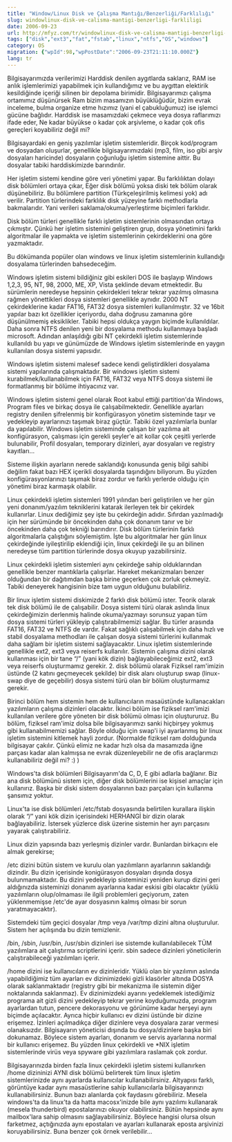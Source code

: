 ```yaml
---
title: "Window/Linux Disk ve Çalışma Mantığı/Benzerliği/Farklılığı"
slug: windowlinux-disk-ve-calisma-mantigi-benzerligi-farkliligi
date: 2006-09-23
url: http://mfyz.com/tr/windowlinux-disk-ve-calisma-mantigi-benzerligi-farkliligi/
tags: ["disk","ext3","fat","fstab","linux","ntfs","OS","windows"]
category: OS
migration: {"wpId":98,"wpPostDate":"2006-09-23T21:11:10.000Z"}
lang: tr
---
```


Bilgisayarımızda verilerimizi Harddisk denilen aygıtlarda saklarız, RAM ise anlık işlemlerimizi yapabilmek için kullandığımız ve bu aygıttan elektirik kesildiğinde içeriği silinen bir depolama birimidir. Bilgisayarımızı çalışma ortamımız düşünürsek Ram bizim masamızın büyüklüğüdür, bizim evrak inceleme, bulma organize etme hızımız (yani el çabukluğumuz) ise işlemci gücüne bağlıdır. Harddisk ise masamızdaki çekmece veya dosya raflarımızı ifade eder, Ne kadar büyükse o kadar çok arşivleme, o kadar çok ofis gereçleri koyabiliriz değil mi?

Bilgisayardaki en geniş yazılımlar işletim sistemleridir. Birçok kod/program ve dosyadan oluşurlar, genellikle bilgisayarımızdaki (mp3, film, iso gibi arşiv dosyaları haricinde) dosyaların çoğunluğu işletim sistemine aittir. Bu dosyalar tabiki harddiskimizde barındırılır.

Her işletim sistemi kendine göre veri yönetimi yapar. Bu farklılıktan dolayı disk bölümleri ortaya çıkar, Eğer disk bölümü yoksa diski tek bölüm olarak düşünebiliriz. Bu bölümlere partition (Türkçeleşirilmiş kelimesi yok) adı verilir. Partition türlerindeki farklılık disk yüzeyine farklı methodlarla bakmalarıdır. Yani verileri saklama/okuma/yerleştirme biçimleri farklıdır.

Disk bölüm türleri genellikle farklı işletim sistemlerinin olmasından ortaya çıkmıştır. Çünkü her işletim sistemini geliştiren grup, dosya yönetimini farklı algoritmalar ile yapmakta ve işletim sistemlerinin çekirdeklerini ona göre yazmaktadır.

Bu dökümanda popüler olan windows ve linux işletim sistemlerinin kullandığı dosyalama türlerinden bahsedeceğim.

Windows işletim sistemi bildiğiniz gibi eskileri DOS ile başlayıp Windows 1,2,3, 95, NT, 98, 2000, ME, XP, Vista şeklinde devam etmektedir. Bu sürümlerin neredeyse hepsinin çekirdekleri tekrar tekrar yazılmış olmasına rağmen yönettikleri dosya sistemleri genellikle aynıdır. 2000 NT çekirdeklerine kadar FAT16, FAT32 dosya sistemleri kullanılmıştır. 32 ve 16bit yapılar bazı kıt özellikler içeriyordu, daha doğrusu zamanına göre düşünülmemiş eksiklikler. Tabiki hepsi oldukça yaygın biçimde kullanıldılar. Daha sonra NTFS denilen yeni bir dosyalama methodu kullanmaya başladı microsoft. Adından anlaşıldığı gibi NT çekirdekli işletim sistemlerinde kullanıldı bu yapı ve günümüzde de Windows işletim sistemlerinde en yaygın kullanılan dosya sistemi yapısıdır.

Windows işletim sistemi malesef sadece kendi geliştirdikleri dosyalama sistemi yapılarında çalışmaktadır. Bir windows işletim sistemi kurabilmek/kullanabilmek için FAT16, FAT32 veya NTFS dosya sistemi ile formatlanmış bir bölüme ihtiyacınız var.

Windows işletim sistemi genel olarak Root kabul ettiği partition'da Windows, Program files ve birkaç dosya ile çalışabilmektedir. Genellikle ayarları registry denilen şifrelenmiş bir konfigürasyon yönetim sisteminde taşır ve yedekleyip ayarlarınızı taşımak biraz güçtür. Tabiki özel yazılımlarla bunlar da yapılabilir. Windows işletim sisteminde çalışan bir yazılıma ait konfigürasyon, çalışması için gerekli şeyler'e ait kollar çok çeşitli yerlerde bulunabilir, Profil dosyaları, temporary dizinleri, ayar dosyaları ve registry kayıtları...

Sisteme ilişkin ayarların nerede saklandığı konusunda geniş bilgi sahibi değilim fakat bazı HEX içerikli dosyalarda taşındığını biliyorum. Bu yüzden konfigürasyonlarınızı taşımak biraz zordur ve farklı yerlerde olduğu için yönetimi biraz karmaşık olabilir.

Linux çekirdekli işletim sistemleri 1991 yılından beri geliştirilen ve her gün yeni donanım/yazılım tekniklerini katarak ilerleyen tek bir çekirdek kullanırlar. Linux dediğimiz şey işte bu çekirdeğin adıdır. Sıfırdan yazılmadığı için her sürümünde bir öncekinden daha çok donanım tanır ve bir öncekinden daha çok tekniği barındırır. Disk bölüm türlerinin farklı algoritmalarla çalıştığını söylemiştim. İşte bu algoritmalar her gün linux çekirdeğinde iyileştirilip eklendiği için, linux çekirdeği ile şu an bilinen neredeyse tüm partition türlerinde dosya okuyup yazabilirsiniz.

Linux çekirdekli işletim sistemleri aynı çekirdeğe sahip olduklarından genellikle benzer mantıklarla çalışırlar. Hareket mekanizmaları benzer olduğundan bir dağıtımdan başka birine geçerken çok zorluk çekmeyiz. Tabiki deneyerek hangisinin bize tam uygun olduğunu bulabiliriz.

Bir linux işletim sistemi diskimizde 2 farklı disk bölümü ister. Teorik olarak tek disk bölümü ile de çalışabilir. Dosya sistemi türü olarak aslında linux çekirdeğimizin derlenmiş halinde okuma/yazmayı sorunsuz yapan tüm dosya sistemi türleri yükleyip çalıştırabilmemizi sağlar. Bu türler arasında FAT16, FAT32 ve NTFS de vardır. Fakat sağlıklı çalışabilmek için daha hızlı ve stabil dosyalama methodları ile çalışan dosya sistemi türlerini kullanmak daha sağlam bir işletim sistemi sağlayacaktır. Linux işletim sistemlerinde genellikle ext2, ext3 veya reiserfs kullanılır. Sistemin çalışma dizini olarak kullanması için bir tane “/” (yani kök dizin) bağlayabileceğimiz ext2, ext3 veya reiserfs oluşturmamız gerekir. 2. disk bölümü olarak Fiziksel ram'imizin üstünde (2 katını geçmeyecek şekilde) bir disk alanı oluşturup swap (linux-swap diye de geçebilir) dosya sistemi türü olan bir bölüm oluşturmamız gerekir.

Birinci bölüm hem sistemin hem de kullanıcıların masaüstünde kullanacakları yazılımların çalışma dizinleri olacaktır. İkinci bölüm ise fiziksel ram'imizi kullanılan verilere göre yöneten bir disk bölümü olması için oluştururuz. Bu bölüm, fiziksel ram'imiz dolsa bile bilgisayarımızı sanki hiçbirşey yokmuş gibi kullanabilmemizi sağlar. Böyle olduğu için swap'i iyi ayarlanmış bir linux işletim sistemini kitlemek hayli zordur. (Normalde fiziksel ram dolduğunda bilgisayar çakılır. Çünkü elimiz ne kadar hızlı olsa da masamızda iğne parçası kadar alan kalmışsa ne evrak düzenleyebilir ne de ofis araçlarımızı kullanabiliriz değil mi? :) )

Windows'ta disk bölümleri Bilgisayarım'da C, D, E gibi adlarla bağlanır. Biz ana disk bölümünü sistem için, diğer disk bölümlerini ise kişisel amaçlar için kullanırız. Başka bir diski sistem dosyalarının bazı parçaları için kullanma şansımız yoktur.

Linux'ta ise disk bölümleri /etc/fstab dosyasında belirtilen kurallara ilişkin olarak “/” yani kök dizin içerisindeki HERHANGİ bir dizin olarak bağlayabiliriz. İstersek yüzlerce disk üzerine sistemin her ayrı parçasını yayarak çalıştırabiliriz.

Linux dizin yapısında bazı yerleşmiş dizinler vardır. Bunlardan birkaçını ele almak gerekirse;

/etc dizini bütün sistem ve kurulu olan yazılımların ayarlarının saklandığı dizindir. Bu dizin içerisinde konigürasyon dosyaları dışında dosya bulunmamaktadır. Bu dizini yedekleyip sisteminizi yeniden kurup dizini geri aldığınızda sisteminizi donanım ayarlarına kadar eskisi gibi olacaktır (yüklü yazılımların olup/olmaması ile ilgili problemleri geçiyorum, zaten yüklenmemişse /etc'de ayar dosyasının kalmış olması bir sorun yaratmayacaktır).

Sistemdeki tüm geçici dosyalar /tmp veya /var/tmp dizini altına oluşturulur. Sistem her açılışında bu dizin temizlenir.

/bin, /sbin, /usr/bin, /usr/sbin dizinleri ise sistemde kullanılabilecek TÜM yazılımlara ait çalıştırma scriptlerini içerir. sbin sadece dizinleri yöneticilerin çalıştırabileceği yazılımları içerir.

/home dizini ise kullanıcıların ev dizinleridir. Yüklü olan bir yazılımın aslında yapabildiğimiz tüm ayarları ev dizinimizdeki gizli klasörler altında DOSYA olarak saklanmaktadır (registry gibi bir mekanizma ile sistemin diğer noktalarında saklanmaz). Ev dizinimizdeki ayarını yedeklemek istediğimiz programa ait gizli dizini yedekleyip tekrar yerine koyduğumuzda, program ayarlardan tutun, pencere dekorasyonu ve görünüme kadar herşeyi aynı biçimde açılacaktır. Ayrıca hiçbir kullanıcı ev dizini üstünde bir dizine erişemez. İzinleri açılmadıkça diğer dizinlere veya dosyalara zarar vermesi olanaksızdır. Bilgisayarın yöneticisi dışında bu dosya/dizinlere başka biri dokunamaz. Böylece sistem ayarları, donanım ve servis ayarlarına normal bir kullanıcı erişemez. Bu yüzden linux çekirdekli ve \*NIX işletim sistemlerinde virüs veya spyware gibi yazılımlara raslamak çok zordur.

Bilgisayarınızda birden fazla linux çekirdekli işletim sistemi kullanırken /home dizininizi AYNI disk bölümü belirterek tüm linux işletim sistemlerinizde aynı ayarlarda kullanıcılar kullanabilirsiniz. Altyapısı farklı, görüntüye kadar aynı masaüstlerine sahip kullanıcılarla bilgisayarınızı kullanabilirsiniz. Bunun bazı alanlarda çok faydasını görebiliriz. Mesela windows'ta da linux'ta da hatta macosx'inizde bile aynı yazılımı kullanarak (mesela thunderbird) epostalarınızı okuyor olabilirsiniz. Bütün hepsinde aynı mailbox'lara sahip olmasını sağlayabilirsiniz. Böylece hangisi olursa olsun farketmez, açtığınızda aynı epostaları ve ayarları kullanarak eposta arşivinizi koruyabilirsiniz. Buna benzer çok örnek verilebilir...
